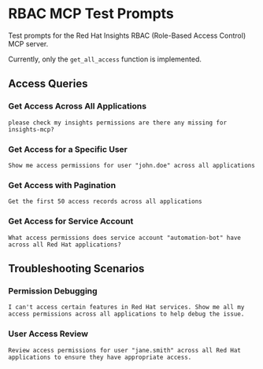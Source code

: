 # RBAC MCP Test Prompts

Test prompts for the Red Hat Insights RBAC (Role-Based Access Control) MCP server.

Currently, only the `get_all_access` function is implemented.

## Access Queries

### Get Access Across All Applications
```
please check my insights permissions are there any missing for insights-mcp?
```

### Get Access for a Specific User
```
Show me access permissions for user "john.doe" across all applications
```

### Get Access with Pagination
```
Get the first 50 access records across all applications
```

### Get Access for Service Account
```
What access permissions does service account "automation-bot" have across all Red Hat applications?
```

## Troubleshooting Scenarios

### Permission Debugging
```
I can't access certain features in Red Hat services. Show me all my access permissions across all applications to help debug the issue.
```

### User Access Review
```
Review access permissions for user "jane.smith" across all Red Hat applications to ensure they have appropriate access.
```
